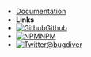 - [Documentation](/)
- **Links**
- [![Github](https://icongram.jgog.in/simple/github.svg?color=808080&size=16)Github](https://github.com/bugdiver/gauge-ts)
- [![NPM](https://icongram.jgog.in/simple/npm.svg?colored&size=16)NPM](https://www.npmjs.com/package/gauge-ts)
- [![Twitter](https://icongram.jgog.in/simple/twitter.svg?colored&size=16)@bugdiver](http://twitter.com/bugdiverr)